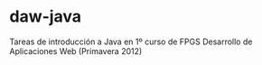 # daw-java
Tareas de introducción a Java en 1º curso de FPGS Desarrollo de Aplicaciones Web (Primavera 2012)
